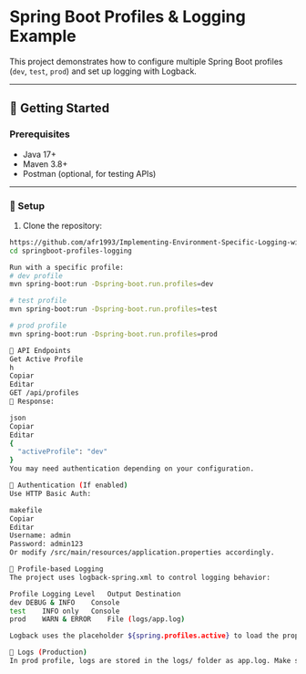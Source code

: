 # Spring Boot Profiles & Logging Example

This project demonstrates how to configure multiple Spring Boot profiles (`dev`, `test`, `prod`) and set up logging with Logback.

---

## 🚀 Getting Started

### Prerequisites

- Java 17+
- Maven 3.8+
- Postman (optional, for testing APIs)

---

### 🔧 Setup

1. Clone the repository:

```bash
https://github.com/afr1993/Implementing-Environment-Specific-Logging-with-Spring-Profiles.git
cd springboot-profiles-logging

Run with a specific profile:
# dev profile
mvn spring-boot:run -Dspring-boot.run.profiles=dev

# test profile
mvn spring-boot:run -Dspring-boot.run.profiles=test

# prod profile
mvn spring-boot:run -Dspring-boot.run.profiles=prod

🧪 API Endpoints
Get Active Profile
h
Copiar
Editar
GET /api/profiles
📌 Response:

json
Copiar
Editar
{
  "activeProfile": "dev"
}
You may need authentication depending on your configuration.

🔐 Authentication (If enabled)
Use HTTP Basic Auth:

makefile
Copiar
Editar
Username: admin
Password: admin123
Or modify /src/main/resources/application.properties accordingly.

📒 Profile-based Logging
The project uses logback-spring.xml to control logging behavior:

Profile	Logging Level	Output Destination
dev	DEBUG & INFO	Console
test	INFO only	Console
prod	WARN & ERROR	File (logs/app.log)

Logback uses the placeholder ${spring.profiles.active} to load the proper configuration dynamically.

📂 Logs (Production)
In prod profile, logs are stored in the logs/ folder as app.log. Make sure the folder exists or is created at runtime.


